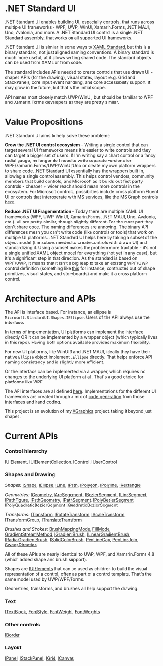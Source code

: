 # .NET Standard UI

.NET Standard UI enables building UI, especially controls, that runs across multiple UI frameworks - WPF, UWP, WinUI, Xamarin.Forms, .NET MAUI, Uno, Avalonia, and more. A .NET Standard UI control is a single .NET Standard assembly, that works on all supported UI frameworks.

.NET Standard UI is similar in some ways to [XAML Standard](https://github.com/microsoft/xaml-standard), but this is a binary standard, not just aligned naming conventions. A binary standard is much more useful, at it allows writing shared code. The standard objects can be used
from XAML or from code.

The standard includes APIs needed to create controls that use drawn UI - shapes APIs (for the drawing), visual states, layout (e.g. Grid and StackPanel), core input event handling, and core accessibility support. It may grow in the future, but that's the initial scope.

API names most closely match UWP/WinUI, but should be familiar to WPF and Xamarin.Forms develepers as they are pretty similar.

# Value Propositions

.NET Standard UI aims to help solve these problems:

**Grow the .NET UI control ecosystem** - Writing a single control that can target several UI
frameworks means it's easier to write controls and they can target a bigger set of users. If I'm writing say a chart control or a fancy radial gauge, no longer do I need to write separate versions for WPF/Xamarin.Forms/UWP/WinUI/Uno or create my own platform wrappers to share code.
.NET Standard UI essentially has the wrappers built in, allowing a single control assembly. This
helps control vendors, community members that build controls, and Microsoft as it builds out first
party controls - cheaper + wider reach should mean more controls in the ecosystem. For Microsoft controls, possibilties include cross platform Fluent UI or controls that interoperate with MS services, like the MS Graph controls [here](https://docs.microsoft.com/en-us/windows/communitytoolkit/graph/controls/peoplepicker).

**Reduce .NET UI Fragementation** - Today there are multiple XAML UI frameworks (WPF, UWP, WinUI, Xamarin.Forms, .NET MAUI, Uno, Avalonia, etc.). All are pretty similar, though slightly different.
For the most part they don't share code. The naming differences are annoying. The binary API differences mean you can't write code (like controls or tools) that work on multiple UI platforms.
.NET Standard UI helps here by taking a subset of the object model (the subset needed to create controls with drawn UI) and standardizing it. Using a subset makes the problem more tractable - it's not
a single unified XAML object model for everything (not yet in any case), but it's a significant step in that direction.
As the standard is based on WPF/UWP, it means that it isn't a big leap to take an existing WPF/UWP control definition (something like [this](https://docs.microsoft.com/en-us/dotnet/desktop/wpf/controls/button-styles-and-templates?view=netframeworkdesktop-4.8) for instance, contructed out of shape primitives, visual states, and storyboards) and make it a cross platform control.

# Architecture and APIs

The API is interface based. For instance, an ellipse is `Microsoft.StandardUI.Shapes.IEllipse`. Users of the API always use the interface.

In terms of implementation, UI platforms can implement the interface directly OR it can be implemented by a wrapper object (which typically lives in this repo). Having both options available provides maximum flexibility.

For new UI platforms, like WinUI3 and .NET MAUI, ideally they have their native
`Ellipse` object implement `IEllipse` directly. That helps enforce API naming consistency and is slightly more efficient.

Or the interface can be implemented via a wrapper, which requires no changes to the underlying UI platform at all. That's a good choice for platforms like WPF.

The API interfaces are all defined [here](src/StandardUI). Implementations for the different UI frameworks are created through a mix of [code generation](src/StandardUI.CodeGenerator) from those interfaces and hand coding.

This project is an evolution of my [XGraphics](https://github.com/BretJohnson/XGraphics) project, taking it beyond just shapes.

# Current APIs

### Control hierarchy

[IUIElement](src/StandardUI/IUIElement.cs),
[IUIElementCollection](src/StandardUI/Controls/IUIElementCollection.cs),
[IControl](src/StandardUI/Controls/IControl.cs),
[IUserControl](src/StandardUI/Controls/IUserControl.cs)

### Shapes and Drawing

_Shapes:_
[IShape](src/StandardUI/Shapes/IShape.cs),
[IEllipse](src/StandardUI/Shapes/IEllipse.cs),
[ILine](src/StandardUI/Shapes/ILine.cs),
[IPath](src/StandardUI/Shapes/IPath.cs),
[IPolygon](src/StandardUI/Shapes/IPolygon.cs),
[IPolyline](src/StandardUI/Shapes/IPolyline.cs),
[IRectangle](src/StandardUI/Shapes/IRectangle.cs)

_Geometries:_
[IGeometry](src/StandardUI/Media/IGeometry.cs),
[IArcSegement](src/StandardUI/Media/IArcSegement.cs),
[IBezierSegment](src/StandardUI/Media/IBezierSegment.cs),
[ILineSegment](src/StandardUI/Media/ILineSegment.cs),
[IPathFigure](src/StandardUI/Media/IPathFigure.cs),
[IPathGeometry](src/StandardUI/Media/IPathGeometry.cs),
[IPathSegment](src/StandardUI/Media/IPathSegment.cs),
[IPolyBezierSegment](src/StandardUI/Media/IPolyBezierSegment.cs)
[IPolyQuadraticBezierSegment](src/StandardUI/Media/IPolyQuadraticBezierSegment.cs)
[IQuadraticBezierSegment](src/StandardUI/Media/IQuadraticBezierSegment.cs)

_Transforms:_
[ITransform](src/StandardUI/Media/ITransform.cs),
[IRotateTransform](src/StandardUI/Media/IRotateTransform.cs),
[IScaleTransform](src/StandardUI/Media/IScaleTransform.cs),
[ITransformGroup](src/StandardUI/Media/ITransformGroup.cs),
[ITranslateTransform](src/StandardUI/Media/ITranslateTransform.cs)

_Brushes and Strokes:_
[BrushMappingMode](src/StandardUI/Media/BrushMappingMode.cs),
[FillMode](src/StandardUI/Media/FillMode.cs),
[GradientStreamMethod](src/StandardUI/Media/GradientStreamMethod.cs),
[IGradientBrush](src/StandardUI/Media/IGradientBrush.cs),
[ILinearGradientBrush](src/StandardUI/Media/ILinearGradientBrush.cs),
[IRadialGradientBrush](src/StandardUI/Media/IRadialGradientBrush.cs),
[ISolidColorBrush](src/StandardUI/Media/ISolidColorBrush.cs),
[PenLineCap](src/StandardUI/Media/PenLineCap.cs),
[PenLineJoin](src/StandardUI/Media/PenLineJoin.cs),
[SweepDirection](src/StandardUI/Media/SweepDirection.cs)

All of these APIs are nearly identical to UWP, WPF, and Xamarin.Forms 4.8 (which added shape and brush support).

Shapes are [IUIElements](src/StandardUI/IUIElement.cs) that can be used as children to build the visual representation of a control, often as part of a control template. That's the same model used by UWP/WPF/Forms.

Geometries, transforms, and brushes all help support the drawing.

### Text

[ITextBlock](src/StandardUI/Controls/ITextBlock.cs),
[FontStyle](src/StandardUI/Text/FontStyle.cs),
[FontWeight](src/StandardUI/Text/FontWeight.cs),
[FontWeights](src/StandardUI/Text/FontWeights.cs)

### Other controls

[IBorder](src/StandardUI/Controls/IBorder.cs)

### Layout

[IPanel](src/StandardUI/Controls/IPanel.cs),
[IStackPanel](src/StandardUI/Controls/IStackPanel.cs),
[IGrid](src/StandardUI/Controls/IGrid.cs),
[ICanvas](src/StandardUI/Controls/ICanvas.cs)



